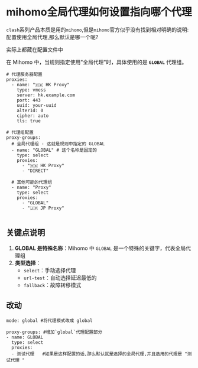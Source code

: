 # mihomo全局代理如何设置指向哪个代理

`clash`系列产品本质是用的`mihomo`,但是`mihomo`官方似乎没有找到相对明确的说明: 配置使用全局代理,那么默认是哪一个呢?

实际上都藏在配置文件中

在 Mihomo 中，当规则指定使用"全局代理"时，具体使用的是 **`GLOBAL`** 代理组。



```
# 代理服务器配置
proxies:
  - name: "🇭🇰 HK Proxy"
    type: vmess
    server: hk.example.com
    port: 443
    uuid: your-uuid
    alterId: 0
    cipher: auto
    tls: true

# 代理组配置
proxy-groups:
  # 全局代理组 - 这就是规则中指定的 GLOBAL
  - name: "GLOBAL" # 这个名称是固定的
    type: select
    proxies:
      - "🇭🇰 HK Proxy"
      - "DIRECT"

  # 其他可能的代理组
  - name: "Proxy"
    type: select
    proxies:
      - "GLOBAL"
      - "🇯🇵 JP Proxy"


```

## 关键点说明

1. **GLOBAL 是特殊名称**：Mihomo 中 `GLOBAL` 是一个特殊的关键字，代表全局代理组
2. **类型选择**：
   - `select`：手动选择代理
   - `url-test`：自动选择延迟最低的
   - `fallback`：故障转移模式



## 改动

```
mode: global #将代理模式改成 global

proxy-groups: #增加`global`代理配置部分
- name: GLOBAL
  type: select
  proxies:
  - 测试代理   #如果是这样配置的话,那么默认就是选择的全局代理,并且选用的代理是 "测试代理 "
```





